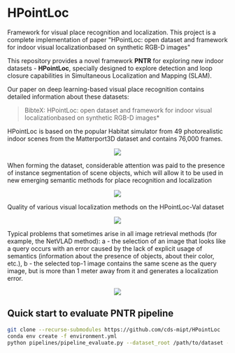 # HPointLoc
Framework for visual place recognition and localization. This project is a complete implementation of paper "HPointLoc: open dataset and framework for indoor visual localizationbased on synthetic RGB-D images"

This repository provides a novel framework **PNTR** for exploring new indoor datasets - **HPointLoc**, specially designed to explore detection and loop closure capabilities in Simultaneous Localization and Mapping (SLAM).

Our paper on deep learning-based visual place recognition contains detailed information about these datasets:
> BibteX: HPointLoc: open dataset and framework for indoor visual localizationbased on synthetic RGB-D images*

HPointLoc is based on the popular Habitat simulator from 49 photorealistic indoor scenes from the Matterport3D dataset and contains 76,000 frames.
<p align="center">
  <img src="https://user-images.githubusercontent.com/68793107/130797278-615f72c7-0528-4eff-af95-a7e07bf1fea3.png" />
</p> 


When forming the dataset, considerable attention was paid to the presence of instance segmentation of scene objects, which will allow it to be used in new emerging semantic methods for place recognition and localization
<p align="center">
  <img src="https://user-images.githubusercontent.com/68793107/130794869-ea0388e6-f19c-4c83-989a-64d79622db2a.png" />
</p>

Quality of various visual localization methods on the HPointLoc-Val dataset
<p align="center">
  <img src="https://user-images.githubusercontent.com/68793107/130797845-db40b499-e319-4bb3-98c3-7c557d523c93.png" />
</p>

Typical problems that sometimes arise in all image retrieval methods (for example, the NetVLAD method): a - the selection of an image that looks like a query occurs with an error caused by the lack of explicit usage of semantics (information about the presence of objects, about their color, etc.), b - the selected top-1 image contains the same scene as the query image, but is more than 1 meter away from it and generates a localization error.

<p align="center">
  <img src="https://user-images.githubusercontent.com/68793107/130798070-03c1c95c-be97-4836-8891-f07df67fe2b1.png" />
</p>


## Quick start to evaluate PNTR pipeline

```bash
git clone --recurse-submodules https://github.com/cds-mipt/HPointLoc
conda env create -f environment.yml
python pipelines/pipeline_evaluate.py --dataset_root /path/to/dataset --image-retrieval 'patchnetvlad' --keypoints-matching 'superpoint_superglue' --optimizer-cloud 'teaser' -f  
```

